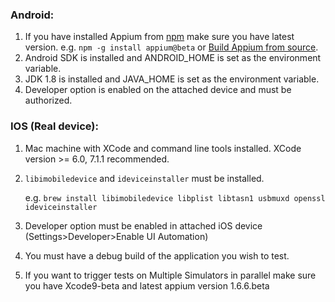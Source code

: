 ### Android:
1. If you have installed Appium from [npm](https://www.npmjs.com/package/appium) make sure you have latest version.
    e.g. `npm -g install appium@beta` or [Build Appium from source](https://discuss.appium.io/t/appium-1-5-beta-release/6058/35).
2. Android SDK is installed and ANDROID_HOME is set as the environment variable.
3. JDK 1.8 is installed and JAVA_HOME is set as the environment variable.
4. Developer option is enabled on the attached device and must be authorized.

### IOS (Real device):
1. Mac machine with XCode and command line tools installed. XCode version >= 6.0, 7.1.1 recommended.
2. `libimobiledevice` and `ideviceinstaller` must be installed.

    e.g. `brew install libimobiledevice libplist libtasn1 usbmuxd openssl ideviceinstaller`
3. Developer option must be enabled in attached iOS device (Settings>Developer>Enable UI Automation)
4. You must have a debug build of the application you wish to test.
5. If you want to trigger tests on Multiple Simulators in parallel make sure you have Xcode9-beta and latest appium version 1.6.6.beta